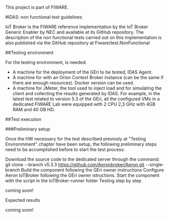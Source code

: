 This project is part of FIWARE.

#IDAS: non functional test guidelines

IoT Broker is the FIWARE reference implementation by the IoT Broker Generic Enabler by NEC and available at its GitHub repository. The description of the non functional tests carried out on this implementation is also published via the GitHub repository at Fiware/test.NonFunctional

##Testing environment

For the testing environment, is needed: 

* A machine for the deployment of the GEri to be tested, IDAS Agent.
* A machine for with an Orion Context Broker instance (can be the same if there are enough resources). Docker version can be used.
* A machine for JMeter, the tool used to inject load and for simulating the client and collecting the results generated by IDAS.
For example, in the latest test related to version 5.3 of the GEri, all the configured VMs in a dedicated FIWARE Lab were equipped with 2 CPU 2,3 GHz with 4GB RAM and 40 GB HD.

##Test execution

###Preliminary setup

Once the HW necessary for the test described previosly at "Testing Environmment" chapter have been setup, the following preliminary steps need to be accomplished before to start the test process:

Download the source code to the dedicated server through the command: git clone --branch v5.3.3 https://github.com/Aeronbroker/Aeron.git --single-branch
Build the component following the GEri owner instructions
Configure Aeron IoTBroker following the GEri owner istructions.
Start the component with the script in the IoTBroker-runner folder
Testing step by step

coming soon!

Expected results

coming soon!
